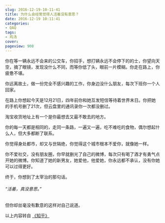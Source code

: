 ```yaml
---
slug: 2016-12-19-10-11-41
title: 为什么会经常觉得人活着没有意思？
date: 2016-12-19 10:11:41
categories:
- QAQ
tags:
- 鸡汤
cover: 
pageview: 908
---
```


你在等一辆永远不会来的公交车，你招手，想打辆永远不会停下的的士，你望向天空，摘了眼镜，发现没什么不同，而等你低了头，眼前一片模糊。你走在路上，你疲惫不堪。


你远离故土，做一份完全不感兴趣的工作，你身边没什么朋友，每次下班你一个人回家。


在路上你想起今天是12月21日，四年前你和她互发短信等待着世界末日。你把她的手机号删了21次，但云盘里的通讯录你一次都没删过。


淘宝收货地址上有一个是你最想去又最不敢去的地方。


你的每一天都是相同的，走同一条路，一遍又一遍，吃不难吃的食物，偶尔想起什么人，但大多都断了联系。


你觉得身处都市，却又与世隔绝，你觉得这个城市根本不爱你，就像她一样。


你不爱社交，没有朋友圈，你早就删光了自己的微博，每次只有喝了酒才有勇气点开她的微博。你知道了她的新男友，她爱他，他爱她，你永远都不承认，没有你她可以过得更好。


终于，你想到了太宰治的那句话。



###### “活着，真没意思。”



但你却丝毫没有歉意的这样对自己说道。


以上内容转自 [《知乎》](https://www.zhihu.com/question/45723074/answer/136980838?utm_medium=social&amp;utm_source=qq)



